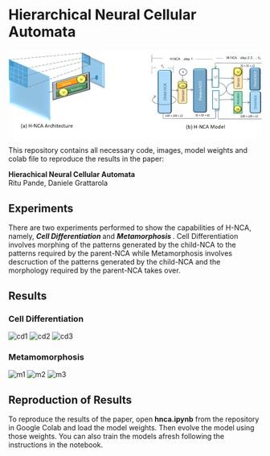 # Hierarchical Neural Cellular Automata


<p align="center">
  <img src="./assets/hncaarchmodel.png"  > 
</p>
  
This repository contains all necessary code, images, model weights and colab file to reproduce the results in the paper:  
  
**Hierachical Neural Cellular Automata**  
Ritu Pande, Daniele Grattarola  

## Experiments

There are two experiments performed to show the capabilities of H-NCA, namely, <b> <i> Cell Differentiation </i> </b>  and  <b> <i> Metamorphosis </i> </b>. Cell Differentiation involves morphing of the patterns generated by the child-NCA to the patterns required by the parent-NCA while Metamorphosis involves descruction of the patterns generated by the child-NCA and the morphology required by the parent-NCA takes over.

## Results
### Cell Differentiation
![cd1](https://user-images.githubusercontent.com/20730487/229864663-16367cab-08c4-4910-968f-5484e8a1a8f4.gif)
![cd2](https://user-images.githubusercontent.com/20730487/229865700-b5a9dfe8-f8ce-475b-bad4-52afa664e8b8.gif)
![cd3](https://user-images.githubusercontent.com/20730487/229866016-5e4ccd4f-368d-4bf8-ab91-15afa5edbff0.gif)
### Metamomorphosis
![m1](https://user-images.githubusercontent.com/20730487/229893990-855fc48e-a03f-469a-aad3-82528c422261.gif)
![m2](https://user-images.githubusercontent.com/20730487/229894015-8d5dc558-ece8-47f6-b533-f1ab8c7acc90.gif)
![m3](https://user-images.githubusercontent.com/20730487/229894038-7b711606-7d95-4b39-ab84-0b811a201e13.gif)

## Reproduction of Results
To reproduce the results of the paper, open **hnca.ipynb** from the repository in Google Colab and load the model weights. Then evolve the model using those weights. You can also train the models afresh following the instructions in the notebook.
